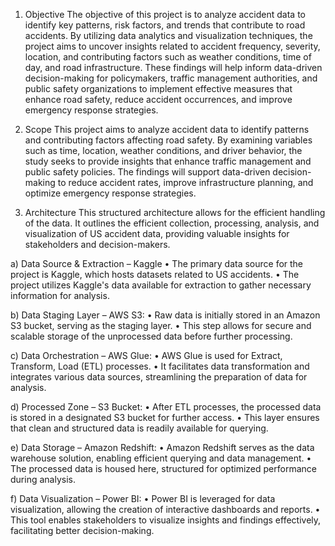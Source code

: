 1.	Objective 
The objective of this project is to analyze accident data to identify key patterns, risk factors, and trends that contribute to road accidents. By utilizing data analytics and visualization techniques, the project aims to uncover insights related to accident frequency, severity, location, and contributing factors such as weather conditions, time of day, and road infrastructure. These findings will help inform data-driven decision-making for policymakers, traffic management authorities, and public safety organizations to implement effective measures that enhance road safety, reduce accident occurrences, and improve emergency response strategies.

2.	Scope
This project aims to analyze accident data to identify patterns and contributing factors affecting road safety. By examining variables such as time, location, weather conditions, and driver behavior, the study seeks to provide insights that enhance traffic management and public safety policies. The findings will support data-driven decision-making to reduce accident rates, improve infrastructure planning, and optimize emergency response strategies.

3.	Architecture
This structured architecture allows for the efficient handling of the data. It outlines the efficient collection, processing, analysis, and visualization of US accident data, providing valuable insights for stakeholders and decision-makers.
 
a)	Data Source & Extraction – Kaggle
•	The primary data source for the project is Kaggle, which hosts datasets related to US accidents.
•	The project utilizes Kaggle's data available for extraction to gather necessary information for analysis.

b)	Data Staging Layer – AWS S3:
•	Raw data is initially stored in an Amazon S3 bucket, serving as the staging layer.
•	This step allows for secure and scalable storage of the unprocessed data before further processing.

c)	Data Orchestration – AWS Glue:
•	AWS Glue is used for Extract, Transform, Load (ETL) processes.
•	It facilitates data transformation and integrates various data sources, streamlining the preparation of data for analysis.

d)	Processed Zone – S3 Bucket:
•	After ETL processes, the processed data is stored in a designated S3 bucket for further access.
•	This layer ensures that clean and structured data is readily available for querying.

e)	Data Storage – Amazon Redshift:
•	Amazon Redshift serves as the data warehouse solution, enabling efficient querying and data management.
•	The processed data is housed here, structured for optimized performance during analysis.

f)	Data Visualization – Power BI:
•	Power BI is leveraged for data visualization, allowing the creation of interactive dashboards and reports.
•	This tool enables stakeholders to visualize insights and findings effectively, facilitating better decision-making.
